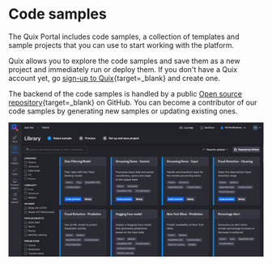 # Code samples

The Quix Portal includes code samples, a collection of templates and sample projects that you can use to start working with the platform.

Quix allows you to explore the code samples and save them as a new project and immediately run or deploy them. If you don't have a Quix account yet, go [sign-up to Quix](https://portal.platform.quix.ai/self-sign-up?xlink=docs){target=_blank} and create one.

The backend of the code samples is handled by a public [Open source repository](https://github.com/quixio/quix-samples){target=_blank} on GitHub. You can become a contributor of our code samples by generating new samples or updating existing ones.

![Library.png](library.png)
